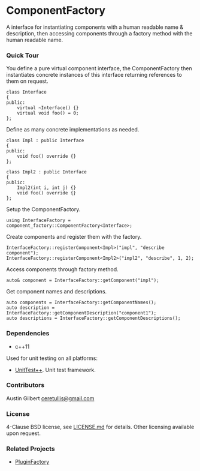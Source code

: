 # ComponentFactory

A interface for instantiating components with a human readable name & description, then accessing components through a factory method with the human readable name.

### Quick Tour 

You define a pure virtual component interface, the ComponentFactory then instantiates concrete instances of this interface returning references to them on request.

    class Interface 
    {
    public:
        virtual ~Interface() {}
        virtual void foo() = 0;
    };

Define as many concrete implementations as needed.

    class Impl : public Interface 
    {
    public:
        void foo() override {}
    };

    class Impl2 : public Interface 
    {
    public:
        Impl2(int i, int j) {}
        void foo() override {}
    };

Setup the ComponentFactory.

    using InterfaceFactory = component_factory::ComponentFactory<Interface>;

Create components and register them with the factory. 

    InterfaceFactory::registerComponent<Impl>("impl", "describe component");
    InterfaceFactory::registerComponent<Impl2>("impl2", "describe", 1, 2);

Access components through factory method.

    auto& component = InterfaceFactory::getComponent("impl");

Get component names and descriptions.

    auto components = InterfaceFactory::getComponentNames();
    auto description = InterfaceFactory::getComponentDescription("component1");
    auto descriptions = InterfaceFactory::getComponentDescriptions();

### Dependencies 

- c++11

Used for unit testing on all platforms:

- [UnitTest++](https://github.com/unittest-cpp/unittest-cpp). Unit test framework.

### Contributors

Austin Gilbert <ceretullis@gmail.com>

### License

4-Clause BSD license, see [LICENSE.md](LICENSE.md) for details. Other licensing available upon request. 

### Related Projects

- [PluginFactory](https://github.com/paxos1977/PluginFactory)
